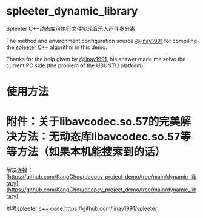 # spleeter_dynamic_library
Spleeter C++动态库可执行文件实现音乐人声伴奏分离

The method and environment configuration source [@jinay1991](https://github.com/jinay1991/spleeter) for compiling the [spleeter C++](https://github.com/jinay1991/spleeter) algorithm in this demo.

Thanks for the help given by [@jinay1991](https://github.com/jinay1991), his answer made me solve the current PC side (the problem of the UBUNTU platform).

# 使用方法




# 附件：关于libavcodec.so.57的完美解决方法：无动态库libavcodec.so.57等等方法（如果本机能搜索到的话）

解决连接：[https://github.com/KangChou/deepcv_project_demo/tree/main/dynamic_library](https://github.com/KangChou/deepcv_project_demo/tree/main/dynamic_library)


参考spleeter c++ code:https://github.com/jinay1991/spleeter 
